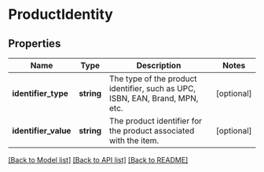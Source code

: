 # ProductIdentity

## Properties
Name | Type | Description | Notes
------------ | ------------- | ------------- | -------------
**identifier_type** | **string** | The type of the product identifier, such as UPC, ISBN, EAN, Brand, MPN, etc. | [optional] 
**identifier_value** | **string** | The product identifier for the product associated with the item. | [optional] 

[[Back to Model list]](../README.md#documentation-for-models) [[Back to API list]](../README.md#documentation-for-api-endpoints) [[Back to README]](../README.md)


